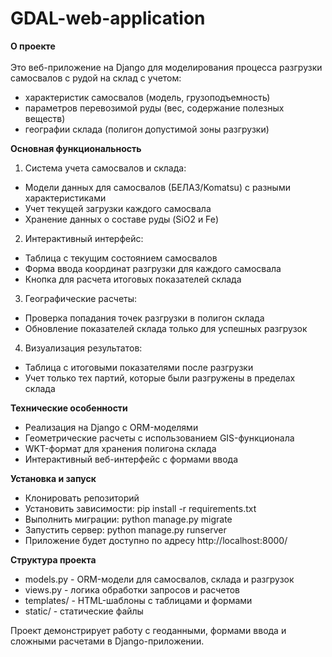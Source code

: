 # GDAL-web-application
**О проекте** <br/>  
Это веб-приложение на Django для моделирования процесса разгрузки самосвалов с рудой на склад с учетом:<br/> 
- характеристик самосвалов (модель, грузоподъемность)<br/> 
- параметров перевозимой руды (вес, содержание полезных веществ)<br/> 
- географии склада (полигон допустимой зоны разгрузки)<br/>

**Основная функциональность**<br/>  
1) Система учета самосвалов и склада:<br/>  
- Модели данных для самосвалов (БЕЛАЗ/Komatsu) с разными характеристиками<br/>  
- Учет текущей загрузки каждого самосвала<br/>  
- Хранение данных о составе руды (SiO2 и Fe)<br/>  
2) Интерактивный интерфейс:<br/>  
- Таблица с текущим состоянием самосвалов<br/>  
- Форма ввода координат разгрузки для каждого самосвала<br/>  
- Кнопка для расчета итоговых показателей склада<br/>  
3) Географические расчеты:<br/>  
- Проверка попадания точек разгрузки в полигон склада<br/>  
- Обновление показателей склада только для успешных разгрузок<br/>  
4) Визуализация результатов:<br/>  
- Таблица с итоговыми показателями после разгрузки<br/>  
- Учет только тех партий, которые были разгружены в пределах склада<br/>

**Технические особенности**<br/>  
- Реализация на Django с ORM-моделями<br/>  
- Геометрические расчеты с использованием GIS-функционала<br/>  
- WKT-формат для хранения полигона склада<br/>  
- Интерактивный веб-интерфейс с формами ввода<br/>

**Установка и запуск**<br/>  
- Клонировать репозиторий<br/>  
- Установить зависимости: pip install -r requirements.txt<br/>  
- Выполнить миграции: python manage.py migrate<br/>  
- Запустить сервер: python manage.py runserver<br/>  
- Приложение будет доступно по адресу http://localhost:8000/<br/>

**Структура проекта**<br/>  
- models.py - ORM-модели для самосвалов, склада и разгрузок<br/>  
- views.py - логика обработки запросов и расчетов<br/>  
- templates/ - HTML-шаблоны с таблицами и формами<br/>  
- static/ - статические файлы<br/>  
  
Проект демонстрирует работу с геоданными, формами ввода и сложными расчетами в Django-приложении.<br/>  
